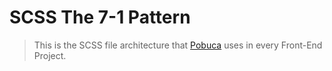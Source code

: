 # SCSS The 7-1 Pattern

> This is the SCSS file architecture that [Pobuca](https://www.pobuca.com) uses in every Front-End Project.
